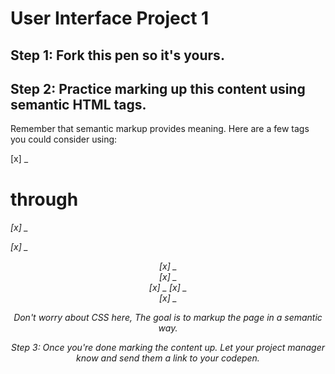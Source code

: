 # User Interface Project 1

## Step 1: Fork this pen so it's yours.

## Step 2: Practice marking up this content using semantic HTML tags.

Remember that semantic markup provides meaning. Here are a few tags you could consider using:

[x] _ <h1> through <h6>
[x] _ <p>
[x] _ <header>
[x] _ <footer>
[x] _ <nav>
[x] _ <a>
[x] _ <section>
[x] _ <address>

Don't worry about CSS here, The goal is to markup the page in a semantic way.

Step 3: Once you're done marking the content up. Let your project manager know and send them a link to your codepen.
